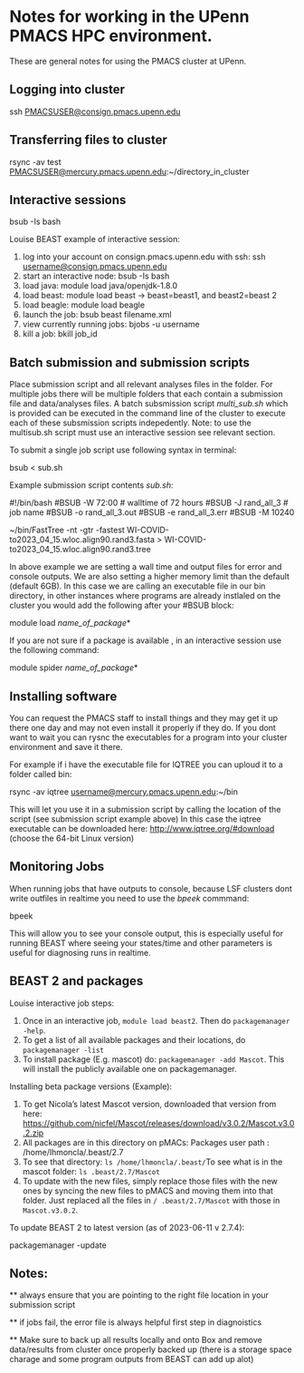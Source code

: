 # Notes for working in the UPenn PMACS HPC environment. 
These are general notes for using the PMACS cluster at UPenn. 

## Logging into cluster 


 ssh PMACSUSER@consign.pmacs.upenn.edu

 
## Transferring files to cluster

rsync -av test PMACSUSER@mercury.pmacs.upenn.edu:~/directory_in_cluster


## Interactive sessions

bsub -Is bash

Louise BEAST example of interactive session:

   1. log into your account on consign.pmacs.upenn.edu with ssh: ssh username@consign.pmacs.upenn.edu
   2. start an interactive node: bsub -Is bash
   3. load java: module load java/openjdk-1.8.0
   4. load beast: module load beast  -> beast=beast1, and beast2=beast 2
   5. load beagle: module load beagle
   6. launch the job: bsub  beast filename.xml
   7. view currently running jobs: bjobs -u username
   8. kill a job: bkill job_id

## Batch submission and submission scripts

Place submission script and all relevant analyses files in the folder. For multiple jobs there will be multiple folders that each contain a submission file and data/analyses files. A batch subsmission script *multi_sub.sh* which is provided can be executed in the command line of the cluster to execute each of these subsmission scripts indepedently. Note: to use the multisub.sh script must use an interactive session see relevant section.


To submit a single job script use following syntax in terminal:

bsub < sub.sh


Example submission script contents *sub.sh*:

#!/bin/bash
#BSUB -W 72:00 # walltime of 72 hours
#BSUB -J rand_all_3 # job name
#BSUB -o rand_all_3.out
#BSUB -e rand_all_3.err
#BSUB -M 10240


~/bin/FastTree -nt -gtr -fastest  WI-COVID-to2023_04_15.wloc.align90.rand3.fasta > WI-COVID-to2023_04_15.wloc.align90.rand3.tree



In above example we are setting a wall time and output files for error and console outputs. We are also setting a higher memory limit than the default (default 6GB).
In this case we are calling an executable file in our bin directory, in other instances where programs are already instlaled on the cluster you would add the following after your #BSUB block:

module load *name_of_package**


If you are not sure if a package is available , in an interactive session use the following command:

module spider *name_of_package**


## Installing software


You can request the PMACS staff to install things and they may get it up there one day and may not even install it properly if they do. If you dont want to wait you can rysnc the executables for a program into your cluster environment and save it there.

For example if i have the executable file for IQTREE you can uploud it to a folder called bin:

rsync -av iqtree username@mercury.pmacs.upenn.edu:~/bin

This will let you use it in a submission script by calling the location of the script (see submission script example above)
In this case the iqtree executable can be downloaded here: http://www.iqtree.org/#download (choose the 64-bit Linux version)


## Monitoring Jobs

When running jobs that have outputs to console, because LSF clusters dont write outfiles in realtime you need to use the *bpeek* commmand:

bpeek <jobid> 
 
 This will allow you to see your console output, this is especially useful for running BEAST where seeing your states/time and other parameters is useful for diagnosing runs in realtime. 
 
## BEAST 2 and packages
    
 Louise interactive job steps:
 
1.  Once in an interactive job, `module load beast2`. Then do `packagemanager -help`.
2.   To get a list of all available packages and their locations, do `packagemanager -list`
3.   To install package (E.g. mascot) do: `packagemanager -add Mascot`. This will install the publicly available one on packagemanager.
   
 
 Installing beta package versions (Example): 
 
1. To get Nicola’s latest Mascot version, downloaded that version from here: https://github.com/nicfel/Mascot/releases/download/v3.0.2/Mascot.v3.0.2.zip
2. All packages are in this directory on pMACs: Packages user path : /home/lhmoncla/.beast/2.7
3. To see that directory: `ls /home/lhmoncla/.beast/`To see what is in the mascot folder: `ls .beast/2.7/Mascot`
4. To update with the new files, simply replace those files with the new ones by syncing the new files to pMACS and moving them into that folder. Just replaced all the files in `/ .beast/2.7/Mascot` with those in `Mascot.v3.0.2`.

 To update BEAST 2 to latest version (as of 2023-06-11 v 2.7.4): 
 
 packagemanager -update
 
 
## Notes:

** always ensure that you are pointing to the right file location in your submission script

** if jobs fail, the error file is always helpful first step in diagnoistics

** Make sure to back up all results locally and onto Box and remove data/results from cluster once properly backed up (there is a storage space charage and some program outputs from BEAST can add up alot)





